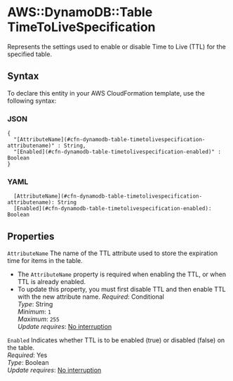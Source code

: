 # AWS::DynamoDB::Table TimeToLiveSpecification<a name="aws-properties-dynamodb-table-timetolivespecification"></a>

Represents the settings used to enable or disable Time to Live \(TTL\) for the specified table\.

## Syntax<a name="aws-properties-dynamodb-table-timetolivespecification-syntax"></a>

To declare this entity in your AWS CloudFormation template, use the following syntax:

### JSON<a name="aws-properties-dynamodb-table-timetolivespecification-syntax.json"></a>

```
{
  "[AttributeName](#cfn-dynamodb-table-timetolivespecification-attributename)" : String,
  "[Enabled](#cfn-dynamodb-table-timetolivespecification-enabled)" : Boolean
}
```

### YAML<a name="aws-properties-dynamodb-table-timetolivespecification-syntax.yaml"></a>

```
  [AttributeName](#cfn-dynamodb-table-timetolivespecification-attributename): String
  [Enabled](#cfn-dynamodb-table-timetolivespecification-enabled): Boolean
```

## Properties<a name="aws-properties-dynamodb-table-timetolivespecification-properties"></a>

`AttributeName`  <a name="cfn-dynamodb-table-timetolivespecification-attributename"></a>
The name of the TTL attribute used to store the expiration time for items in the table\.  
+ The `AttributeName` property is required when enabling the TTL, or when TTL is already enabled\.
+ To update this property, you must first disable TTL and then enable TTL with the new attribute name\.
*Required*: Conditional  
*Type*: String  
*Minimum*: `1`  
*Maximum*: `255`  
*Update requires*: [No interruption](https://docs.aws.amazon.com/AWSCloudFormation/latest/UserGuide/using-cfn-updating-stacks-update-behaviors.html#update-no-interrupt)

`Enabled`  <a name="cfn-dynamodb-table-timetolivespecification-enabled"></a>
Indicates whether TTL is to be enabled \(true\) or disabled \(false\) on the table\.  
*Required*: Yes  
*Type*: Boolean  
*Update requires*: [No interruption](https://docs.aws.amazon.com/AWSCloudFormation/latest/UserGuide/using-cfn-updating-stacks-update-behaviors.html#update-no-interrupt)